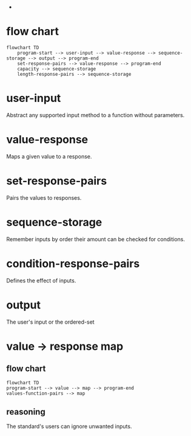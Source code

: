 -
# flow chart
```mermaid
flowchart TD 
	program-start --> user-input --> value-response --> sequence-storage --> output --> program-end 
	set-response-pairs --> value-response --> program-end
	capacity --> sequence-storage
	length-response-pairs --> sequence-storage
``` 
# user-input
Abstract any supported input method to a function without parameters.
# value-response
Maps a given value to a response.
# set-response-pairs
Pairs the values to responses.
# sequence-storage
Remember inputs by order their amount can be checked for conditions.
# condition-response-pairs
Defines the effect of inputs.
# output
The user's input or the ordered-set

# value -> response map
## flow chart
```mermaid
flowchart TD
program-start --> value --> map --> program-end 
values-function-pairs --> map
```
## reasoning
The standard's users can ignore unwanted inputs.

